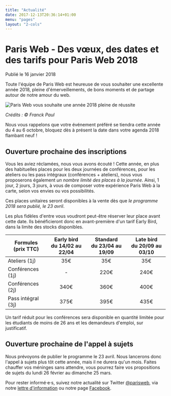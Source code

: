 ```yaml
---
title: "Actualité"
date: 2017-12-13T20:36:14+01:00
menu: "pages"
layout: "2-cols"
---
```


# Paris Web - Des vœux, des dates et des tarifs pour Paris Web 2018

<time datetime="16 janvier 2018" pubdate="">Publié le 16 janvier 2018</time>

Toute l'équipe de Paris Web est heureuse de vous souhaiter une excellente année 2018, pleine d'émerveillements, de bons moments et de partage autour de notre amour du web.

![Paris Web vous souhaite une année 2018 pleine de réussite](https://www.paris-web.fr/actualites/carte-voeux-paris-web-2018-petit.png)

*Crédits : © Franck Paul*

Nous vous rappelons que votre événement préféré se tiendra cette année du 4 au 6 octobre, bloquez dès à présent la date dans votre agenda 2018 flambant neuf !

## Ouverture prochaine des inscriptions

Vous les aviez réclamées, nous vous avons écouté ! Cette année, en plus des habituelles places pour les deux journées de conférences, pour les ateliers ou les pass intégraux (conférences + ateliers), nous vous proposerons également *un nombre limité des places à la journée*. Ainsi, 1 jour, 2 jours, 3 jours, à vous de composer votre expérience Paris Web à la carte, selon vos envies ou vos possibilités.

Ces places unitaires seront disponibles à la vente dès que *le programme 2018 sera publié, le 23 avril*.

Les plus fidèles d'entre vous voudront peut-être réserver leur place avant cette date. Ils bénéficieront donc en avant-première d'un tarif Early Bird, dans la limite des stocks disponibles.

| Formules<br>(prix TTC) | Early bird<br>du 14/02 au 22/04 | Standard<br>du 23/04 au 19/09 | Late bird<br>du 20/09 au 03/10 |
| ------------------- | :--------------------------: | :------------------------: | :-------------------------: |
| Ateliers (1j) | 35€ | 35€ | 35€ |
| Conférences (1j) | - | 220€ | 240€ |
| Conférences (2j) | 340€ | 360€ | 400€ |
| Pass intégral (3j) | 375€ | 395€ | 435€ |

Un tarif réduit pour les conférences sera disponible en quantité limitée pour les étudiants de moins de 26 ans et les demandeurs d'emploi, sur justificatif.

## Ouverture prochaine de l'appel à sujets

Nous prévoyons de publier le programme le 23 avril. Nous lancerons donc l'appel à sujets plus tôt cette année, mais il ne durera qu'un mois. Faites chauffer vos méninges sans attendre, vous pourrez faire vos propositions de sujets du lundi 26 février au dimanche 25 mars.

Pour rester informé·e·s, suivez notre actualité sur Twitter [@parisweb](https://twitter.com/parisweb), via notre [lettre d'information](https://www.paris-web.fr/abonnement.php) ou notre page [Facebook](https://www.facebook.com/parisweb).
